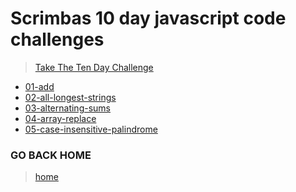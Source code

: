 # Scrimbas 10 day javascript code challenges

> [Take The Ten Day Challenge](https://jschallenge2.scrimba.com/)

- [01-add](./01-add/readme.md)
- [02-all-longest-strings](./02-all-longest-strings/readme.md)
- [03-alternating-sums](./03-alternating-sums/readme.md)
- [04-array-replace](./04-array-replace/readme.md)
- [05-case-insensitive-palindrome](./05-case-insensitive-palindrome/readme.md)

### GO BACK HOME
> [home](../../readme.md)
